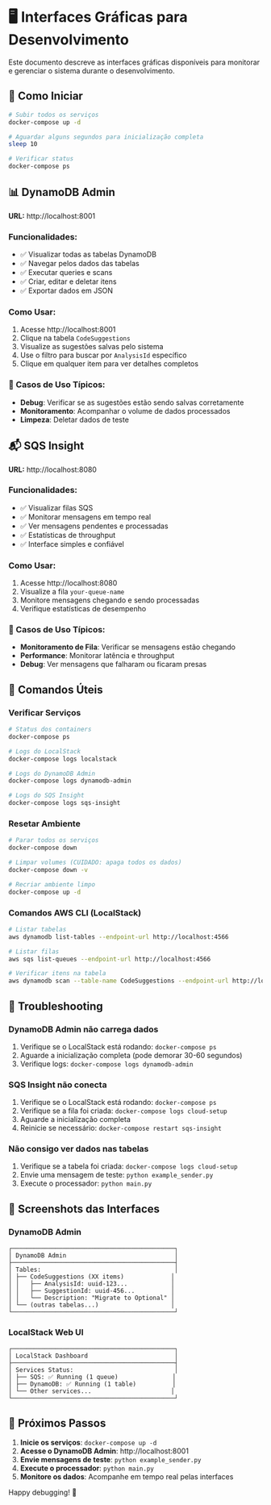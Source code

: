 # 🖥️ Interfaces Gráficas para Desenvolvimento

Este documento descreve as interfaces gráficas disponíveis para monitorar e gerenciar o sistema durante o desenvolvimento.

## 🚀 Como Iniciar

```bash
# Subir todos os serviços
docker-compose up -d

# Aguardar alguns segundos para inicialização completa
sleep 10

# Verificar status
docker-compose ps
```

## 📊 DynamoDB Admin

**URL:** http://localhost:8001

### Funcionalidades:
- ✅ Visualizar todas as tabelas DynamoDB
- ✅ Navegar pelos dados das tabelas
- ✅ Executar queries e scans
- ✅ Criar, editar e deletar itens
- ✅ Exportar dados em JSON

### Como Usar:
1. Acesse http://localhost:8001
2. Clique na tabela `CodeSuggestions`
3. Visualize as sugestões salvas pelo sistema
4. Use o filtro para buscar por `AnalysisId` específico
5. Clique em qualquer item para ver detalhes completos

### 🎯 Casos de Uso Típicos:
- **Debug**: Verificar se as sugestões estão sendo salvas corretamente
- **Monitoramento**: Acompanhar o volume de dados processados
- **Limpeza**: Deletar dados de teste

## 📬 SQS Insight

**URL:** http://localhost:8080

### Funcionalidades:
- ✅ Visualizar filas SQS
- ✅ Monitorar mensagens em tempo real
- ✅ Ver mensagens pendentes e processadas
- ✅ Estatísticas de throughput
- ✅ Interface simples e confiável

### Como Usar:
1. Acesse http://localhost:8080
2. Visualize a fila `your-queue-name`
3. Monitore mensagens chegando e sendo processadas
4. Verifique estatísticas de desempenho

### 🎯 Casos de Uso Típicos:
- **Monitoramento de Fila**: Verificar se mensagens estão chegando
- **Performance**: Monitorar latência e throughput
- **Debug**: Ver mensagens que falharam ou ficaram presas

## 🔧 Comandos Úteis

### Verificar Serviços
```bash
# Status dos containers
docker-compose ps

# Logs do LocalStack
docker-compose logs localstack

# Logs do DynamoDB Admin
docker-compose logs dynamodb-admin

# Logs do SQS Insight
docker-compose logs sqs-insight
```

### Resetar Ambiente
```bash
# Parar todos os serviços
docker-compose down

# Limpar volumes (CUIDADO: apaga todos os dados)
docker-compose down -v

# Recriar ambiente limpo
docker-compose up -d
```

### Comandos AWS CLI (LocalStack)
```bash
# Listar tabelas
aws dynamodb list-tables --endpoint-url http://localhost:4566

# Listar filas
aws sqs list-queues --endpoint-url http://localhost:4566

# Verificar itens na tabela
aws dynamodb scan --table-name CodeSuggestions --endpoint-url http://localhost:4566
```

## 🐛 Troubleshooting

### DynamoDB Admin não carrega dados
1. Verifique se o LocalStack está rodando: `docker-compose ps`
2. Aguarde a inicialização completa (pode demorar 30-60 segundos)
3. Verifique logs: `docker-compose logs dynamodb-admin`

### SQS Insight não conecta
1. Verifique se o LocalStack está rodando: `docker-compose ps`
2. Verifique se a fila foi criada: `docker-compose logs cloud-setup`
3. Aguarde a inicialização completa
4. Reinicie se necessário: `docker-compose restart sqs-insight`

### Não consigo ver dados nas tabelas
1. Verifique se a tabela foi criada: `docker-compose logs cloud-setup`
2. Envie uma mensagem de teste: `python example_sender.py`
3. Execute o processador: `python main.py`

## 📱 Screenshots das Interfaces

### DynamoDB Admin
```
┌─────────────────────────────────────────────┐
│ DynamoDB Admin                              │
├─────────────────────────────────────────────┤
│ Tables:                                     │
│ ├── CodeSuggestions (XX items)             │
│ │   ├── AnalysisId: uuid-123...            │
│ │   ├── SuggestionId: uuid-456...          │
│ │   └── Description: "Migrate to Optional" │
│ └── (outras tabelas...)                    │
└─────────────────────────────────────────────┘
```

### LocalStack Web UI
```
┌─────────────────────────────────────────────┐
│ LocalStack Dashboard                        │
├─────────────────────────────────────────────┤
│ Services Status:                            │
│ ├── SQS: ✅ Running (1 queue)               │
│ ├── DynamoDB: ✅ Running (1 table)          │
│ └── Other services...                      │
└─────────────────────────────────────────────┘
```

## 🎯 Próximos Passos

1. **Inicie os serviços**: `docker-compose up -d`
2. **Acesse o DynamoDB Admin**: http://localhost:8001
3. **Envie mensagens de teste**: `python example_sender.py`
4. **Execute o processador**: `python main.py`
5. **Monitore os dados**: Acompanhe em tempo real pelas interfaces

Happy debugging! 🚀